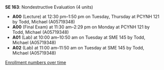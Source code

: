**SE 163**: Nondestructive Evaluation (4 units)

- **A00** (Lecture) at 12:30 pm–1:50 pm on Tuesday, Thursday at PCYNH 121 by Todd, Michael (A05719348)
- **A00** (Final Exam) at 11:30 am–2:29 pm on Monday at PCYNH 121 by Todd, Michael (A05719348)
- **A01** (Lab) at 10:00 am–10:50 am on Tuesday at SME 145 by Todd, Michael (A05719348)
- **A02** (Lab) at 11:00 am–11:50 am on Tuesday at SME 145 by Todd, Michael (A05719348)

[Enrollment numbers over time](./SE163.tsv)
